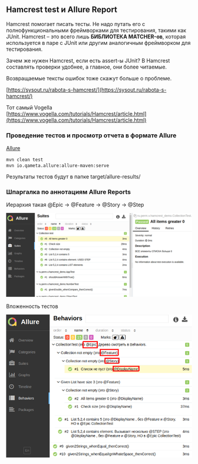 ## Hamcrest test и Allure Report

Hamcrest помогает писать тесты. Не надо путать его с полнофункциональными фреймворками для тестирования, 
такими как JUnit. Hamcrest – это всего лишь **БИБЛИОТЕКА MATCHER-ов**, которая используется в паре с JUnit 
или другим аналогичным фреймворком для тестирования.

Зачем же нужен Hamcrest, если есть assert-ы JUnit? 
В Hamcrest составлять проверки удобнее, а главное, они более читаемые.

Возвращаемые тексты ошибок тоже скажут больше о проблеме.

[https://sysout.ru/rabota-s-hamcrest/](https://sysout.ru/rabota-s-hamcrest/)

Тот самый Vogella
[https://www.vogella.com/tutorials/Hamcrest/article.html](https://www.vogella.com/tutorials/Hamcrest/article.html)

### Проведение тестов и просмотр отчета в формате Allure

[Allure](https://github.com/allure-framework/allure-maven)

```shell
mvn clean test
mvn io.qameta.allure:allure-maven:serve
```

Результаты тестов будут в папке target/allure-results/

### Шпаргалка по аннотациям Allure Reports

Иерархия такая @Epic -> @Feature -> @Story -> @Step

![Allure report](doc/img.png)

Вложенность тестов

![Вложенность тестов(@Epic, @Feature, @Story, @Step) Allure Reports](doc/hierarchy_of_allure.png)
